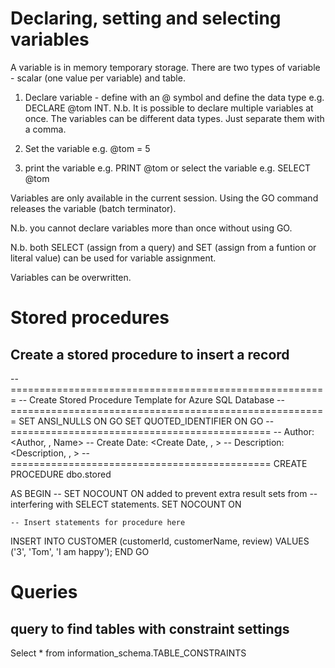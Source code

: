Declaring, setting and selecting variables
===========================================

A variable is in memory temporary storage. There are two types of variable - scalar (one value per variable) and table.

1. Declare variable - define with an @ symbol and define the data type e.g. DECLARE @tom INT. N.b. It is possible to declare multiple variables at once.  The variables can be different data types.  Just separate them with a comma.
2. Set the variable e.g. @tom = 5

3. print the variable e.g. PRINT @tom or select the variable e.g. SELECT @tom

Variables are only available in the current session. Using the GO command releases the variable (batch terminator).

N.b. you cannot declare variables more than once without using GO.

N.b. both SELECT (assign from a query) and SET (assign from a funtion or literal value) can be used for variable assignment.

Variables can be overwritten.

Stored procedures
==================

Create a stored procedure to insert a record 
---------------------------------------------

-- =======================================================
-- Create Stored Procedure Template for Azure SQL Database
-- =======================================================
SET ANSI_NULLS ON
GO
SET QUOTED_IDENTIFIER ON
GO
-- =============================================
-- Author:      <Author, , Name>
-- Create Date: <Create Date, , >
-- Description: <Description, , >
-- =============================================
CREATE PROCEDURE dbo.stored

AS
BEGIN
    -- SET NOCOUNT ON added to prevent extra result sets from
    -- interfering with SELECT statements.
    SET NOCOUNT ON

    -- Insert statements for procedure here
   INSERT INTO CUSTOMER (customerId, customerName, review)
VALUES ('3', 'Tom', 'I am happy');
END
GO

Queries
========

query to find tables with constraint settings
----------------------------------------------

Select * from information_schema.TABLE_CONSTRAINTS
